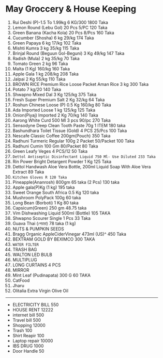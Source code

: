 # May Groccery & House Keeping

1. Rui Deshi (P)-1.5 To 1.99kg 6 KG/300 1800 Taka
2. Lemon Round (Lebu Gol) 20 Pcs 5/PC 120 Taka
3. Green Banana (Kacha Kola) 20 Pcs 8/Pcs 160 Taka
4. Cucumber (Shosha) 6 kg 29/kg 174 Taka
5. Green Papaya 6 kg 17/kg 102 Taka
6. Mishti Kumra 3 kg 35/kg 115 Taka
7. Brinjal Round (Beguun Gol-Beguni) 3 Kg 49/kg 147 Taka
8. Radish (Mula) 2 kg 35/kg 70 Taka
9. Tomato Green 2 kg 96 Taka
10. Malta (1 Kg) 160/kg 160 Taka
11. Apple Gala 1 kg 208/kg 208 Taka
12. Jalpai 2 Kg 55/kg 110 Taka
13. BROWN RICE Premium Rice Loose Packet Aman Rice 3 kg 300 Taka
14. Potato 7 kg/20 140 Taka
15. Shwapno Mixed Dal 3 Kg 125/kg 375 Taka
16. Fresh Super Premium Salt 2 Kg 32/kg 64 Taka
17. Roshun Chinese Loose (P) 0.5 Kg 160/kg 80 Taka
18. Ada Imported Loose 1 kg 125/kg 125 Taka
19. Onion(Piyaj) Imported 2 Kg 70/kg 140 Taka
20. Aarong White Curd 500 Ml 3 pcs 90/pc 270 Taka
21. Sensodyne Deep Clean Tooth Paste 70g 1 ITEM 180 taka
22. Bashundhara Toilet Tissue (Gold) 4 PCS 25/Pcs 100 Taka
23. Nescafe Classic Coffee 200gm(Pouch) 350 Taka
24. Radhuni Turmeric Regular 100g 2 Packet 50/Packet 100 Taka
25. Radhuni Cumin 100 Gm 80/Packet 80 Taka
26. Green Leafy Veges 4 PCS/12 50 Taka
27. `Dettol Antiseptic Disinfectant Liquid 750 Ml- Use Diluted 233 Taka`
28. Rin Power Bright Detargent Powder 1 Kg 125 Taka
29. Dettol Handwash Aloe Vera Bottle, 200ml Liquid Soap With Aloe Vera Extract 89 Taka
30. `Kitchen Gloves R 120 Taka`
31. Pineapple(Ananrosh) 800gm 65 taka (2 Pcs) 130 taka
32. Apple gala(P)Kg (1 kg) 195 taka
33. Sweet Orange South Africa 0.5 Kg 120 taka
34. Mushroom PolyPack 100g 60 taka
35. Long Bean (Borboti) 1 Kg 80 taka
36. Capsicum(Green) 250 gm 48.75 taka
37. Vim Dishwashing Liquid 500ml (Bottle) 105 TAKA
38. Shwapno Scourer Single 1 Pcs 33 Taka
39. Guava Thai (পেয়ারা) 78 taka (1 kg)
40. NUTS & PUMPKIN SEEDS
41. Bragg Organic AppleCiderVinegar 473ml (US)^ 450 Taka
42. BEXTRAM GOLD BY BEXIMCO 300 TAKA
43. `WATER FILTER`
44. TRASH BAG
45. WALTON LED BULB
46. MULTIPLUG
47. LONG CURTAINS 4 PCS
48. MIRROR
49. Mint Leaf (Pudinapata) 300 G 60 TAKA
50. CatFood 
51. Jharu
52. Olitalia Extra Virgin Olive Oil

---
- ELECTRICITY BILL 550
- HOUSE RENT 12222
- internet bill 500
- Travel bill 500
- Shopping 12000
- Trash 100
- Shirt Reapir 100
- Laptop repair 10000
- IBS DRUG 1000
- Door Handle 50
